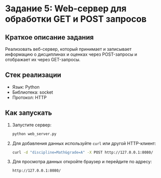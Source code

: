 # Задание 5: Web-сервер для обработки GET и POST запросов

## Краткое описание задания

Реализовать веб-сервер, который принимает и записывает информацию о дисциплинах и оценках через POST-запросы и отображает их через GET-запросы.

## Стек реализации

- Язык: Python
- Библиотека: socket
- Протокол: HTTP

## Как запускать

1. Запустите сервер:
    ```bash
    python web_server.py
    ```
2. Для добавления данных используйте `curl` или другой HTTP-клиент:
    ```bash
    curl -d "discipline=Math&grade=A" -X POST http://127.0.0.1:8080/
    ```
3. Для просмотра данных откройте браузер и перейдите по адресу:
    ```bash
    http://127.0.0.1:8080/
    ```